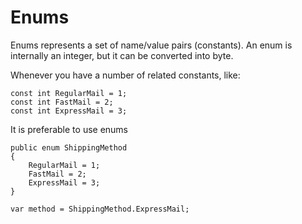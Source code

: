# Enums

Enums represents a set of name/value pairs (constants).
An enum is internally an integer, but it can be converted into byte.

Whenever you have a number of related constants, like:

```
const int RegularMail = 1;
const int FastMail = 2;
const int ExpressMail = 3;
```


It is preferable to use enums

```
public enum ShippingMethod
{
    RegularMail = 1;
    FastMail = 2;
    ExpressMail = 3;
}

var method = ShippingMethod.ExpressMail;
```